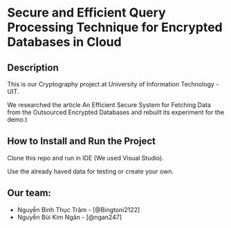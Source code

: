 # Secure and Efficient Query Processing Technique for Encrypted Databases in Cloud

## Description
  This is our Cryptography project at University of Information Technology - UIT.
  
  We researched the article An Efficient Secure System for Fetching Data from the Outsourced Encrypted Databases and rebuilt its experiment for the demo.t

## How to Install and Run the Project
  Clone this repo and run in IDE (We used Visual Studio).
  
  Use the already haved data for testing or create your own.

## Our team:
- Nguyễn Bình Thục Trâm - [@Bingtoni2122]
- Nguyễn Bùi Kim Ngân -  [@ngan247]

